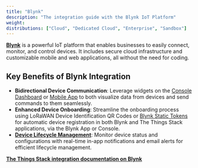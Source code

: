 ```yaml
---
title: "Blynk"
description: "The integration guide with the Blynk IoT Platform"
weight: 
distributions: ["Cloud", "Dedicated Cloud", "Enterprise", "Sandbox"]
---
```


**[Blynk](https://blynk.io/)** is a powerful IoT platform that enables businesses to easily connect, monitor, and control devices. It includes secure cloud infrastructure and customizable mobile and web applications, all without the need for coding.

## Key Benefits of Blynk Integration
- **Bidirectional Device Communication**: Leverage widgets on the [Console Dashboard](https://docs.blynk.io/en/blynk.console/devices/device-profile/dashboard) or [Mobile App](https://blynk.io/no-code-iot-mobile-apps) to both visualize data from devices and send commands to them seamlessly.
- **Enhanced Device Onboarding**: Streamline the onboarding process using LoRaWAN Device Identification QR Codes or [Blynk Static Tokens](https://docs.blynk.io/en/hardware-guides/the-things-network/automated-device-onboarding#onboard-using-static-tokens) for automatic device registration in both Blynk and The Things Stack applications, via the Blynk App or Console.
- [**Device Lifecycle Management**](https://docs.blynk.io/en/blynk.console/templates/connection-lifecycle): Monitor device status and configurations with real-time in-app notifications and email alerts for efficient lifecycle management.

**[The Things Stack integration documentation on Blynk](https://docs.blynk.io/en/hardware-guides/the-things-network)**